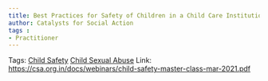 ```yaml
---
title: Best Practices for Safety of Children in a Child Care Institution
author: Catalysts for Social Action
tags :
- Practitioner
---
```

Tags: [Child Safety](Child%20Safety) [Child Sexual Abuse](Volume%201/Roll%20Ups/Child%20Safety/Child%20Sexual%20Abuse.md) 
Link: https://csa.org.in/docs/webinars/child-safety-master-class-mar-2021.pdf